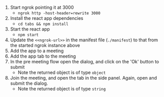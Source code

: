 1. Start ngrok pointing it at 3000
    * `ngrok http -host-header=rewrite 3000`
1. Install the react app dependencies
    * `cd tabs && npm install`
1. Start the react app
    * `npm start`
1. Update the `<<ngrok-url>>` in the manifest file (`./manifest`) to that from the started ngrok instance above
1. Add the app to a meeting
1. Add the app tab to the meeting
1. In the pre meeting flow open the dialog, and click on the 'Ok' button to submit
    * Note the returned object is of type `object`
1. Join the meeting, and open the tab in the side panel. Again, open and submit the dialog.
    * Note the returned object is of type `string`